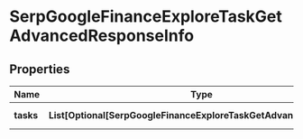 # SerpGoogleFinanceExploreTaskGetAdvancedResponseInfo


## Properties

| Name | Type | Description | Notes |
|------------ | ------------- | ------------- | -------------|
**tasks** | **List[Optional[SerpGoogleFinanceExploreTaskGetAdvancedTaskInfo]]** | array of tasks |[optional]|